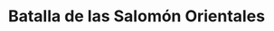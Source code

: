 ﻿---
title: "Batalla de las Salomón Orientales"
permalink: periodes_645.html
layout: periode
dataInici: 1942-08-24
dataFi: 1942-08-25
sidebar: periodes
pares:
  - 644:
    title: "Campaña de Guadalcanal"
    dataInici: "(1942-08-07)"
    dataFi: "(1943-02-09)"

fills:
jocsPrincipals:
  - title: "The Solomons Campaign (second edition)"
    bggId: 38286
    dataInici: 
    dataFi: 

jocsEscenaris:
jocsEpoca:
  - title: "Carrier"
    bggId: 1679
    escenari: "Eastern Solomons"

  - title: "The Fires of Midway"
    bggId: 57073
    escenari: "Battle of E. Solomon"
    dataInici: 
    dataFi: 

jocsEpocaEscenaris:
---

